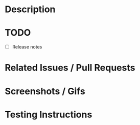 # Description

# TODO
- [ ] Release notes

# Related Issues / Pull Requests

# Screenshots / Gifs

# Testing Instructions
